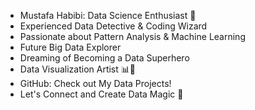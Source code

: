 - Mustafa Habibi: Data Science Enthusiast 🚀
- Experienced Data Detective & Coding Wizard
- Passionate about Pattern Analysis & Machine Learning
- Future Big Data Explorer
- Dreaming of Becoming a Data Superhero
- Data Visualization Artist 📊🎨
- GitHub: Check out My Data Projects!
- Let's Connect and Create Data Magic 💫
